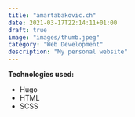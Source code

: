```yaml
---
title: "amartabakovic.ch"
date: 2021-03-17T22:14:11+01:00
draft: true
image: "images/thumb.jpeg"
category: "Web Development"
description: "My personal website"
---
```




**Technologies used:**
- Hugo
- HTML
- SCSS
